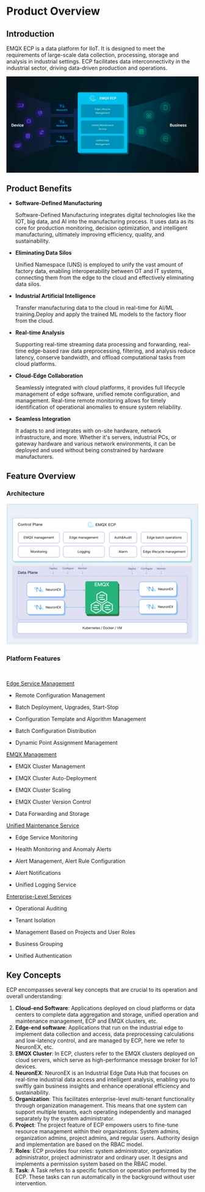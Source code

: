 # Product Overview

## Introduction
EMQX ECP is a data platform for IIoT. It is designed to meet the requirements of large-scale data collection, processing, storage and analysis in industrial settings. ECP facilitates data interconnectivity in the industrial sector, driving data-driven production and operations.

<img src="./_assets/title.png" style="zoom: 67%;" align="middle">

## Product Benefits

- **Software-Defined Manufacturing**
    
    Software-Defined Manufacturing integrates digital technologies like the IOT, big data, and AI into the manufacturing process. It uses data as its core for production monitoring, decision optimization, and intelligent manufacturing, ultimately improving efficiency, quality, and sustainability.

- **Eliminating Data Silos**

    Unified Namespace (UNS) is employed to unify the vast amount of factory data, enabling interoperability between OT and IT systems, connecting them from the edge to the cloud and effectively eliminating data silos.

- **Industrial Artificial Intelligence**

    Transfer manufacturing data to the cloud in real-time for AI/ML training.Deploy and apply the trained ML models to the factory floor from the cloud.

- **Real-time Analysis**

    Supporting real-time streaming data processing and forwarding, real-time edge-based raw data preprocessing, filtering, and analysis reduce latency, conserve bandwidth, and offload computational tasks from cloud platforms.

- **Cloud-Edge Collaboration**

    Seamlessly integrated with cloud platforms, it provides full lifecycle management of edge software, unified remote configuration, and management. Real-time remote monitoring allows for timely identification of operational anomalies to ensure system reliability.

- **Seamless Integration**

    It adapts to and integrates with on-site hardware, network infrastructure, and more. Whether it's servers, industrial PCs, or gateway hardware and various network environments, it can be deployed and used without being constrained by hardware manufacturers.



## Feature Overview

### Architecture

![function_image](./_assets/function_architecture.png) 

### Platform Features

<br>

[Edge Service Management](./edge_service/introduction.md)
- Remote Configuration Management

- Batch Deployment, Upgrades, Start-Stop

- Configuration Template and Algorithm Management

- Batch Configuration Distribution

- Dynamic Point Assignment Management

[EMQX Management](./cluster/introduction.md)
- EMQX Cluster Management

- EMQX Cluster Auto-Deployment

- EMQX Cluster Scaling

- EMQX Cluster Version Control

- Data Forwarding and Storage

[Unified Maintenance Service](./monitor/introduction.md)
- Edge Service Monitoring

- Health Monitoring and Anomaly Alerts

- Alert Management, Alert Rule Configuration

- Alert Notifications

- Unified Logging Service

[Enterprise-Level Services](./system_admin/introduction.md)
- Operational Auditing

- Tenant Isolation

- Management Based on Projects and User Roles

- Business Grouping

- Unified Authentication

## Key Concepts

 ECP encompasses several key concepts that are crucial to its operation and overall understanding:

1. **Cloud-end Software**: Applications deployed on cloud platforms or data centers to complete data aggregation and storage, unified operation and maintenance management, ECP and EMQX clusters, etc.
2. **Edge-end software**: Applications that run on the industrial edge to implement data collection and access, data preprocessing calculations and low-latency control, and are managed by ECP, here we refer to NeuronEX, etc.
3. **EMQX Cluster**: In ECP, clusters refer to the EMQX clusters deployed on cloud servers, which serve as high-performance message broker for IoT devices. 
4. **NeuronEX**: NeuronEX is an Industrial Edge Data Hub that focuses on real-time industrial data access and intelligent analysis, enabling you to swiftly gain business insights and enhance operational efficiency and sustainability.
5. **Organization**: This facilitates enterprise-level multi-tenant functionality through organization management. This means that one system can support multiple tenants, each operating independently and managed separately by the system administrator.
6. **Project**: The project feature of ECP empowers users to fine-tune resource management within their organizations. System admins, organization admins, project admins, and regular users. Authority design and implementation are based on the RBAC model. 
7. **Roles**: ECP provides four roles: system administrator, organization administrator, project administrator and ordinary user. It designs and implements a permission system based on the RBAC model.
8. **Task**: A Task refers to a specific function or operation performed by the ECP. These tasks can run automatically in the background without user intervention. 

